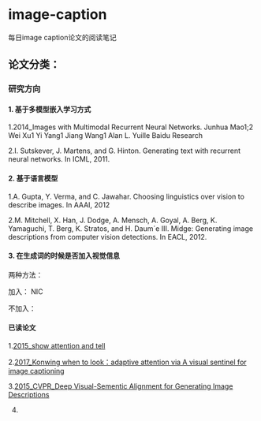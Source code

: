 # image-caption
每日image caption论文的阅读笔记
## 论文分类：
### 研究方向
#### 1. 基于多模型嵌入学习方式

1.2014_Images with Multimodal Recurrent Neural Networks. Junhua Mao1;2 Wei Xu1 Yi Yang1 Jiang Wang1 Alan L. Yuille Baidu Research

2.I. Sutskever, J. Martens, and G. Hinton. Generating text with recurrent neural networks. In ICML, 2011.

#### 2. 基于语言模型
1.A. Gupta, Y. Verma, and C. Jawahar. Choosing linguistics over vision to describe images. In AAAI, 2012

2.M. Mitchell, X. Han, J. Dodge, A. Mensch, A. Goyal, A. Berg, K. Yamaguchi, T. Berg, K. Stratos, and H. Daum´e III. Midge: Generating image descriptions from computer vision detections. In EACL, 2012.

#### 3. 在生成词的时候是否加入视觉信息
两种方法：

加入：
NIC 

不加入：



#### 已读论文

1.[2015_show attention and tell](https://github.com/Jasonzhu0314/image-caption-learning/blob/master/paper_list/show_and_tell_attention.md)

2.[2017_Konwing when to look：adaptive attention via A visual sentinel for image captioning](https://github.com/Jasonzhu0314/image-caption-learning/blob/master/paper_list/konw_when_to_look.md)

3.[2015_CVPR_Deep Visual-Sementic Alignment for Generating Image Descriptions](https://github.com/Jasonzhu0314/image-caption-learning/blob/master/paper_list/Deep_Visual_Semantic_Alignments.md)

4.